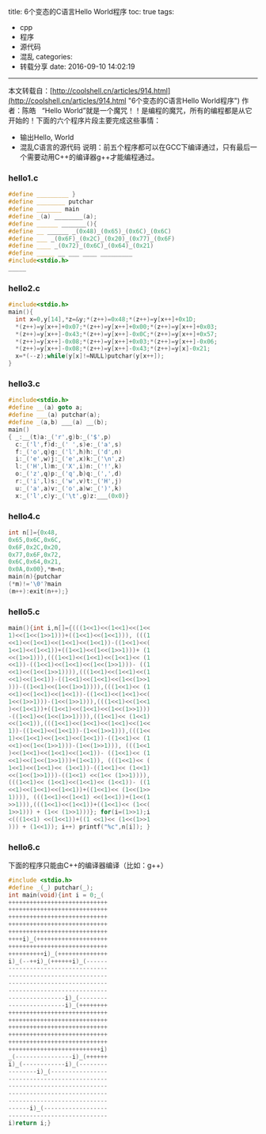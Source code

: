 title: 6个变态的C语言Hello World程序
toc: true
tags:
  - cpp
  - 程序
  - 源代码
  - 混乱
categories:
  - 转载分享
date: 2016-09-10 14:02:19
---

本文转载自：[http://coolshell.cn/articles/914.html](http://coolshell.cn/articles/914.html "6个变态的C语言Hello World程序") 作者：陈皓
&nbsp;&nbsp;“Hello World”就是一个魔咒！！是编程的魔咒，所有的编程都是从它开始的！下面的六个程序片段主要完成这些事情：

*   输出Hello, World
*   混乱C语言的源代码
说明：前五个程序都可以在GCC下编译通过，只有最后一个需要动用C++的编译器g++才能编程通过。

### hello1.c

``` c++
#define _________ }
#define ________ putchar
#define _______ main
#define _(a) ________(a);
#define ______ _______(){
#define __ ______ _(0x48)_(0x65)_(0x6C)_(0x6C)
#define ___ _(0x6F)_(0x2C)_(0x20)_(0x77)_(0x6F)
#define ____ _(0x72)_(0x6C)_(0x64)_(0x21)
#define _____ __ ___ ____ _________
#include<stdio.h>
_____
```
<!--more-->
### hello2.c

``` c++
#include<stdio.h>
main(){
  int x=0,y[14],*z=&y;*(z++)=0x48;*(z++)=y[x++]+0x1D;
  *(z++)=y[x++]+0x07;*(z++)=y[x++]+0x00;*(z++)=y[x++]+0x03;
  *(z++)=y[x++]-0x43;*(z++)=y[x++]-0x0C;*(z++)=y[x++]+0x57;
  *(z++)=y[x++]-0x08;*(z++)=y[x++]+0x03;*(z++)=y[x++]-0x06;
  *(z++)=y[x++]-0x08;*(z++)=y[x++]-0x43;*(z++)=y[x]-0x21;
  x=*(--z);while(y[x]!=NULL)putchar(y[x++]);
}
```

### hello3.c

``` c++
#include<stdio.h>
#define __(a) goto a;
#define ___(a) putchar(a);
#define _(a,b) ___(a) __(b);
main()
{ _:__(t)a:_('r',g)b:_('$',p)
  c:_('l',f)d:_(' ',s)e:_('a',s)
  f:_('o',q)g:_('l',h)h:_('d',n)
  i:_('e',w)j:_('e',x)k:_('\n',z)
  l:_('H',l)m:_('X',i)n:_('!',k)
  o:_('z',q)p:_('q',b)q:_(',',d)
  r:_('i',l)s:_('w',v)t:_('H',j)
  u:_('a',a)v:_('o',a)w:_(')',k)
  x:_('l',c)y:_('\t',g)z:___(0x0)}
```

### hello4.c

``` c++
int n[]={0x48,
0x65,0x6C,0x6C,
0x6F,0x2C,0x20,
0x77,0x6F,0x72,
0x6C,0x64,0x21,
0x0A,0x00},*m=n;
main(n){putchar
(*m)!='\0'?main
(m++):exit(n++);}
```

### hello5.c

``` c++
main(){int i,n[]={(((1<<1)<<(1<<1)<<(1<<
1)<<(1<<(1>>1)))+((1<<1)<<(1<<1))), (((1
<<1)<<(1<<1)<<(1<<1)<<(1<<1))-((1<<1)<<(
1<<1)<<(1<<1))+((1<<1)<<(1<<(1>>1)))+ (1
<<(1>>1))),(((1<<1)<<(1<<1)<<(1<<1)<< (1
<<1))-((1<<1)<<(1<<1)<<(1<<(1>>1)))- ((1
<<1)<<(1<<(1>>1)))),(((1<<1)<<(1<<1)<<(1
<<1)<<(1<<1))-((1<<1)<<(1<<1)<<(1<<(1>>1
)))-((1<<1)<<(1<<(1>>1)))),(((1<<1)<< (1
<<1)<<(1<<1)<<(1<<1))-((1<<1)<<(1<<1)<<(
1<<(1>>1)))-(1<<(1>>1))),(((1<<1)<<(1<<1
)<<(1<<1))+((1<<1)<<(1<<1)<<(1<<(1>>1)))
-((1<<1)<<(1<<(1>>1)))),((1<<1)<< (1<<1)
<<(1<<1)),(((1<<1)<<(1<<1)<<(1<<1)<<(1<<
1))-((1<<1)<<(1<<1))-(1<<(1>>1))),(((1<<
1)<<(1<<1)<<(1<<1)<<(1<<1))-((1<<1)<< (1
<<1)<<(1<<(1>>1)))-(1<<(1>>1))), (((1<<1
)<<(1<<1)<<(1<<1)<<(1<<1))- ((1<<1)<< (1
<<1)<<(1<<(1>>1)))+(1<<1)), (((1<<1)<< (
1<<1)<<(1<<1)<< (1<<1))-((1<<1)<< (1<<1)
<<(1<<(1>>1)))-((1<<1) <<(1<< (1>>1)))),
(((1<<1)<< (1<<1)<<(1<<1)<< (1<<1))- ((1
<<1)<<(1<<1)<<(1<<1))+((1<<1)<< (1<<(1>>
1)))), (((1<<1)<<(1<<1) <<(1<<1))+(1<<(1
>>1))),(((1<<1)<<(1<<1))+((1<<1)<< (1<<(
1>>1))) + (1<< (1>>1)))}; for(i=(1>>1);i
<(((1<<1) <<(1<<1))+((1 <<1)<< (1<<(1>>1
))) + (1<<1)); i++) printf("%c",n[i]); }
```

### hello6.c

下面的程序只能由C++的编译器编译（比如：g++）
``` c++
#include <stdio.h>
#define _(_) putchar(_);
int main(void){int i = 0;_(
++++++++++++++++++++++++++++
++++++++++++++++++++++++++++
++++++++++++++++++++++++++++
++++++++++++++++++++++++++++
++++++++++++++++++++++++++++
++++i)_(++++++++++++++++++++
++++++++++++++++++++++++++++
++++++++++i)_(++++++++++++++
i)_(--++i)_(++++++i)_(------
----------------------------
----------------------------
----------------------------
----------------------------
----------------i)_(--------
----------------i)_(++++++++
++++++++++++++++++++++++++++
++++++++++++++++++++++++++++
++++++++++++++++++++++++++++
++++++++++++++++++++++++++++
++++++++++++++++++++++++++++
++++++++++++++++++++++++++i)
_(----------------i)_(++++++
i)_(------------i)_(--------
--------i)_(----------------
----------------------------
----------------------------
----------------------------
----------------------------
------i)_(------------------
----------------------------
i)return i;}
```